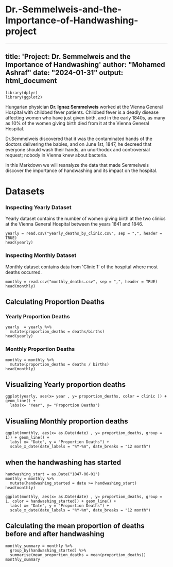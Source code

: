 # Dr.-Semmelweis-and-the-Importance-of-Handwashing-project
---
title: 'Project: Dr. Semmelweis and the Importance of Handwashing'
author: "Mohamed Ashraf"
date: "2024-01-31"
output: html_document
---

```{r setup, include=FALSE}
library(dplyr)
library(ggplot2)

```
Hungarian physician **Dr. Ignaz Semmelweis** worked at the Vienna General Hospital with childbed fever patients. Childbed fever is a deadly disease affecting women who have just given birth, and in the early 1840s, as many as 10% of the women giving birth died from it at the Vienna General Hospital. 

Dr.Semmelweis discovered that it was the contaminated hands of the doctors delivering the babies, and on June 1st, 1847, he decreed that everyone should wash their hands, an unorthodox and controversial request; nobody in Vienna knew about bacteria.

in this Markdown we will reanalyze the data that made Semmelweis discover the importance of handwashing and its impact on the hospital.


# Datasets

### Inspecting Yearly Dataset
Yearly dataset contains the number of women giving birth at the two clinics at the Vienna General Hospital between the years 1841 and 1846.
```{r Data}
yearly = read.csv("yearly_deaths_by_clinic.csv", sep = ",", header =  TRUE)
head(yearly)
```
### Inspecting Monthly Dataset
Monthly dataset contains data from 'Clinic 1' of the hospital where most deaths occurred.
``` {r} 
monthly = read.csv("monthly_deaths.csv", sep = ",", header = TRUE)
head(monthly)
```
## Calculating Proportion Deaths
### Yearly Proportion Deaths
``` {r}
yearly  = yearly %>%
  mutate(proportion_deaths = deaths/births)
head(yearly)
```
### Monthly Proportion Deaths
```{r}
monthly = monthly %>%
  mutate(proportion_deaths = deaths / births)
head(monthly)

```
## Visualizing Yearly proportion deaths
``` {r}
ggplot(yearly, aes(x= year , y= proportion_deaths, color = clinic )) + geom_line() + 
  labs(x= "Year", y= "Proportion Deaths")
```



## Visualiing Monthly proportion deaths

``` {r}
ggplot(monthly, aes(x= as.Date(date) , y= proportion_deaths, group = 1)) + geom_line() + 
  labs( x= "Date", y = "Proportion Deaths") + 
  scale_x_date(date_labels = "%Y-%m", date_breaks = "12 month")
```

## when the handwashing has started

```{r}
handwashing_start = as.Date("1847-06-01")
monthly = monthly %>%
  mutate(handwashing_started = date >= handwashing_start)
head(monthly)

ggplot(monthly, aes(x= as.Date(date) , y= proportion_deaths, group = 1, color = handwashing_started)) + geom_line() + 
  labs( x= "Date", y = "Proportion Deaths") + 
  scale_x_date(date_labels = "%Y-%m", date_breaks = "12 month")
```

## Calculating the mean proportion of deaths before and after handwashing

```{r}
monthly_summary = monthly %>%
  group_by(handwashing_started) %>%
  summarise(mean_proportion_deaths = mean(proportion_deaths))
monthly_summary  

```
  


